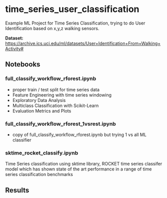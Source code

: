 # time_series_user_classification


Example ML Project for Time Series Classification, trying to do User Identification based on x,y,z walking sensors.

**Dataset:** https://archive.ics.uci.edu/ml/datasets/User+Identification+From+Walking+Activity#


## Notebooks

### full_classify_workflow_rforest.ipynb
- proper train / test split for time series data
- Feature Engineering with time series windowing
- Exploratory Data Analysis
- Multiclass Classification with Scikit-Learn
- Evaluation Metrics and Plots

### full_classify_workflow_rforest_1vsrest.ipynb
- copy of full_classify_workflow_rforest.ipynb but trying 1 vs all ML classifier

### sktime_rocket_classify.ipynb

Time Series classification using sktime library, ROCKET time series classifer model which has shown state of the art performance in a range of time series classification benchmarks


## Results
